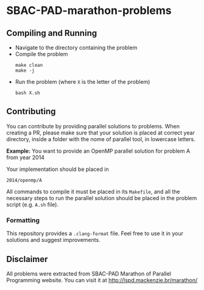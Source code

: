 # SBAC-PAD-marathon-problems

## Compiling and Running

* Navigate to the directory containing the problem
* Compile the problem
  ```
  make clean
  make -j
  ```
* Run the problem (where `X` is the letter of the problem)
  ```
  bash X.sh
  ```

## Contributing

You can contribute by providing parallel solutions to problems. When creating a PR, please make sure that your solution is placed at correct year directory, inside a folder with the nome of parallel tool, in lowercase letters.

**Example:** You want to provide an OpenMP parallel solution for problem A from year 2014

Your implementation should be placed in
```
2014/openmp/A
```
All commands to compile it must be placed in its `Makefile`, and all the necessary steps to run the parallel solution should be placed in the problem script (e.g. `A.sh` file).

### Formatting

This repository provides a `.clang-format` file. Feel free to use it in your solutions and suggest improvements.

## Disclaimer

All problems were extracted from SBAC-PAD Marathon of Parallel Programming website. You can visit it at http://lspd.mackenzie.br/marathon/